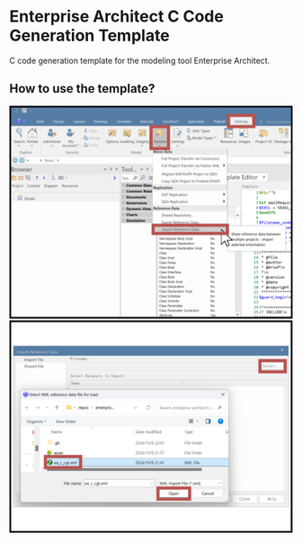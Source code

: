 # Enterprise Architect C Code Generation Template
C code generation template for the modeling tool Enterprise Architect.

## How to use the template?
![import_cgt_1](asset/import_cgt_1.png)
![import_cgt_2](asset/import_cgt_2.png)
